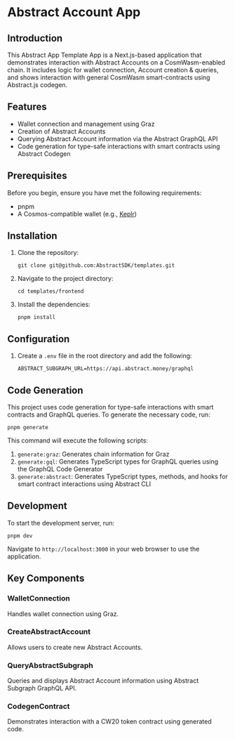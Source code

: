 # Abstract Account App

## Introduction

This Abstract App Template App is a Next.js-based application that demonstrates
interaction with Abstract Accounts on a CosmWasm-enabled chain. It includes logic for wallet connection, Account creation & queries, and shows interaction with general CosmWasm smart-contracts using Abstract.js codegen.

## Features

- Wallet connection and management using Graz
- Creation of Abstract Accounts
- Querying Abstract Account information via the Abstract GraphQL API
- Code generation for type-safe interactions with smart contracts using Abstract
  Codegen

## Prerequisites

Before you begin, ensure you have met the following requirements:

- pnpm
- A Cosmos-compatible wallet (e.g., [Keplr](keplr.app))

## Installation

1. Clone the repository:
   ```
   git clone git@github.com:AbstractSDK/templates.git
   ```

2. Navigate to the project directory:
   ```
   cd templates/frontend
   ```

3. Install the dependencies:
   ```
   pnpm install
   ```

## Configuration

1. Create a `.env` file in the root directory and add the following:
   ```
   ABSTRACT_SUBGRAPH_URL=https://api.abstract.money/graphql
   ```

## Code Generation

This project uses code generation for type-safe interactions with smart
contracts and GraphQL queries. To generate the necessary code, run:

```
pnpm generate
```

This command will execute the following scripts:

1. `generate:graz`: Generates chain information for Graz
2. `generate:gql`: Generates TypeScript types for GraphQL queries using the
   GraphQL Code Generator
3. `generate:abstract`: Generates TypeScript types, methods, and hooks for smart
   contract interactions using Abstract CLI

## Development

To start the development server, run:

```
pnpm dev
```

Navigate to `http://localhost:3000` in your web browser to use the application.

## Key Components

### WalletConnection

Handles wallet connection using Graz.

### CreateAbstractAccount

Allows users to create new Abstract Accounts.

### QueryAbstractSubgraph

Queries and displays Abstract Account information using Abstract Subgraph
GraphQL API.

### CodegenContract

Demonstrates interaction with a CW20 token contract using generated code.

